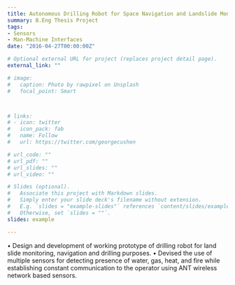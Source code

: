 ```yaml
---
title: Autonomous Drilling Robot for Space Navigation and Landslide Monitioring
summary: B.Eng Thesis Project
tags:
- Sensors
- Man-Machine Interfaces
date: "2016-04-27T00:00:00Z"

# Optional external URL for project (replaces project detail page).
external_link: ""

# image:
#   caption: Photo by rawpixel on Unsplash
#   focal_point: Smart



# links:
# - icon: twitter
#   icon_pack: fab
#   name: Follow
#   url: https://twitter.com/georgecushen

# url_code: ""
# url_pdf: ""
# url_slides: ""
# url_video: ""

# Slides (optional).
#   Associate this project with Markdown slides.
#   Simply enter your slide deck's filename without extension.
#   E.g. `slides = "example-slides"` references `content/slides/example-slides.md`.
#   Otherwise, set `slides = ""`.
slides: example

---
```

• Design and development of working prototype of drilling robot for land slide monitoring, navigation and drilling purposes.
• Devised the use of multiple sensors for detecting presence of water, gas, heat, and fire while establishing constant communication to the operator using ANT wireless network based sensors.
